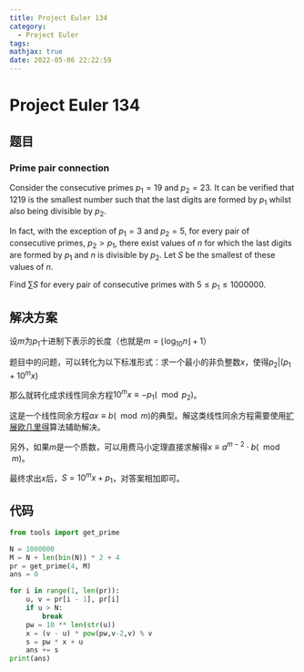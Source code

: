 ```yaml
---
title: Project Euler 134
category:
  - Project Euler
tags:
mathjax: true
date: 2022-05-06 22:22:59
---
```


<escape><!-- more --></escape>

# Project Euler 134

## 题目

### Prime pair connection

Consider the consecutive primes $p_1 = 19$ and $p_2 = 23$. It can be verified that $1219$ is the smallest number such that the last digits are formed by $p_1$ whilst also being divisible by $p_2$.

In fact, with the exception of $p_1 = 3$ and $p_2 = 5$, for every pair of consecutive primes, $p_2 > p_1$, there exist values of $n$ for which the last digits are formed by $p_1$ and $n$ is divisible by $p_2$. Let $S$ be the smallest of these values of $n$.

Find $\sum S$ for every pair of consecutive primes with $5 \leq p_1 \leq 1000000$.

## 解决方案

设$m$为$p_1$十进制下表示的长度（也就是$m=\lfloor\log_{10}n\rfloor+1$）

题目中的问题，可以转化为以下标准形式：求一个最小的非负整数$x$，使得$p_2|(p_1+10^mx)$

那么就转化成求线性同余方程$10^mx\equiv -p_1(\mod p_2)$。

这是一个线性同余方程$ax\equiv b(\mod m)$的典型。解这类线性同余方程需要使用[扩展欧几里得](https://en.wikipedia.org/wiki/Extended_Euclidean_algorithm)算法辅助解决。

另外，如果$m$是一个质数，可以用费马小定理直接求解得$x\equiv a^{m-2}\cdot b(\mod m)$。

最终求出$x$后，$S=10^mx+p_1$，对答案相加即可。

## 代码

```py
from tools import get_prime

N = 1000000
M = N + len(bin(N)) * 2 + 4
pr = get_prime(4, M)
ans = 0

for i in range(1, len(pr)):
    u, v = pr[i - 1], pr[i]
    if u > N:
        break
    pw = 10 ** len(str(u))
    x = (v - u) * pow(pw,v-2,v) % v
    s = pw * x + u
    ans += s
print(ans)

```
